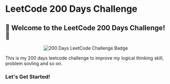 # LeetCode 200 Days Challenge

## 🚀 Welcome to the LeetCode 200 Days Challenge! 🚀

<p align="center">
  <img src="https://img.shields.io/badge/Challenge-200%20Days%20LeetCode-blueviolet?style=for-the-badge" alt="200 Days LeetCode Challenge Badge"/>
</p>

This is my 200 days leetcode challenge to improve my logical thinking skill, problem sovling and so on.

### Let's Get Started!

